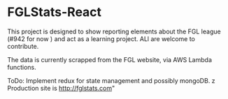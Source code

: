 # FGLStats-React

This project is designed to show reporting elements about the FGL league (#942 for now ) and act as a learning project. ALl are welcome to contribute.

The data is currently scrapped from the FGL website, via AWS Lambda functions.

ToDo: Implement redux for state management and possibly mongoDB.
z
Production site is http://fglstats.com"
